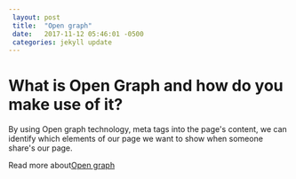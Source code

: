 ```yaml
---
 layout: post
 title:  "Open graph"
 date:   2017-11-12 05:46:01 -0500
 categories: jekyll update
---
```

# What is Open Graph and how do you make use of   it?

 By using Open graph technology, meta tags into the page's content, we can identify which elements of our page we want to show when someone share's our page.

Read more about<a href="http://ogp.me/">Open graph</a>


 [jekyll-docs]: https://jekyllrb.com/docs/home
 [jekyll-gh]:   https://github.com/jekyll/jekyll
 [jekyll-talk]: https://talk.jekyllrb.com/
